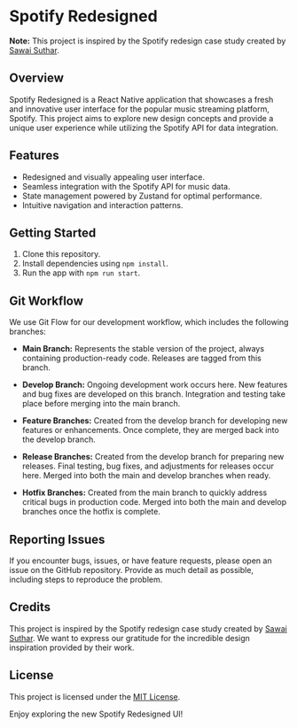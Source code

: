 # Spotify Redesigned

**Note:** This project is inspired by the Spotify redesign case study created by [Sawai Suthar](https://www.behance.net/gallery/177700317/Spotify-App-Redesign-Case-Study/modules/1004232307).

## Overview

Spotify Redesigned is a React Native application that showcases a fresh and innovative user interface for the popular music streaming platform, Spotify. This project aims to explore new design concepts and provide a unique user experience while utilizing the Spotify API for data integration.

## Features

- Redesigned and visually appealing user interface.
- Seamless integration with the Spotify API for music data.
- State management powered by Zustand for optimal performance.
- Intuitive navigation and interaction patterns.

## Getting Started

1. Clone this repository.
2. Install dependencies using `npm install`.
3. Run the app with `npm run start`.

## Git Workflow

We use Git Flow for our development workflow, which includes the following branches:

- **Main Branch:** Represents the stable version of the project, always containing production-ready code. Releases are tagged from this branch.

- **Develop Branch:** Ongoing development work occurs here. New features and bug fixes are developed on this branch. Integration and testing take place before merging into the main branch.

- **Feature Branches:** Created from the develop branch for developing new features or enhancements. Once complete, they are merged back into the develop branch.

- **Release Branches:** Created from the develop branch for preparing new releases. Final testing, bug fixes, and adjustments for releases occur here. Merged into both the main and develop branches when ready.

- **Hotfix Branches:** Created from the main branch to quickly address critical bugs in production code. Merged into both the main and develop branches once the hotfix is complete.

## Reporting Issues

If you encounter bugs, issues, or have feature requests, please open an issue on the GitHub repository. Provide as much detail as possible, including steps to reproduce the problem.

## Credits

This project is inspired by the Spotify redesign case study created by [Sawai Suthar](https://www.behance.net/gallery/177700317/Spotify-App-Redesign-Case-Study/modules/1004232307). We want to express our gratitude for the incredible design inspiration provided by their work.

## License

This project is licensed under the [MIT License](LICENSE).

Enjoy exploring the new Spotify Redesigned UI!
